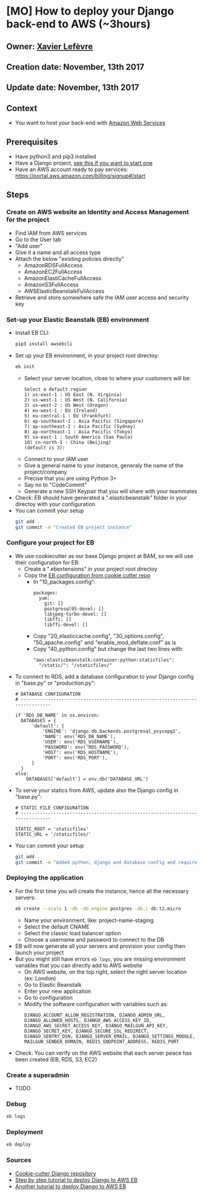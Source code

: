 # [MO] How to deploy your Django back-end to AWS (~3hours)

## Owner: [Xavier Lefèvre](https://github.com/xavierlefevre)
## Creation date: November, 13th 2017
## Update date: November, 13th 2017

## Context

- You want to host your back-end with [Amazon Web Services](https://aws.amazon.com/)

## Prerequisites

- Have python3 and pip3 installed
- Have a Django project, [see this if you want to start one](https://github.com/bamlab/dev-standards/blob/master/backend/django/getting-started.mo.md)
- Have an AWS account ready to pay services: https://portal.aws.amazon.com/billing/signup#/start

## Steps

### Create on AWS website an Identity and Access Management for the project
- Find IAM from AWS services
- Go to the User tab
- "Add user"
- Give it a name and all access type
- Attach the below "existing policies directly"
  - AmazonRDSFullAccess
  - AmazonEC2FullAccess
  - AmazonElastiCacheFullAccess
  - AmazonS3FullAccess
  - AWSElasticBeanstalkFullAccess
- Retrieve and store somewhere safe the IAM user access and security key

### Set-up your Elastic Beanstalk (EB) environment
- Install EB CLI: 
  ```bash
  pip3 install awsebcli
  ```
- Set up your EB environment, in your project root directoy:
  ```bash
  eb init
  ```
  - Select your server location, close to where your customers will be:
    ```
    Select a default region
    1) us-east-1 : US East (N. Virginia)
    2) us-west-1 : US West (N. California)
    3) us-west-2 : US West (Oregon)
    4) eu-west-1 : EU (Ireland)
    5) eu-central-1 : EU (Frankfurt)
    6) ap-southeast-1 : Asia Pacific (Singapore)
    7) ap-southeast-2 : Asia Pacific (Sydney)
    8) ap-northeast-1 : Asia Pacific (Tokyo)
    9) sa-east-1 : South America (Sao Paulo)
    10) cn-north-1 : China (Beijing)
    (default is 3): 
    ```
  - Connect to your IAM user
  - Give a general name to your instance, generaly the name of the project/company
  - Precise that you are using Python 3+
  - Say no to "CodeCommit"
  - Generate a new SSH Keypair that you will share with your teammates
- Check: EB should have generated a ".elasticbeanstalk" folder in your directoy with your configuration
- You can commit your setup
  ```bash
  git add .
  git commit -m "Created EB project instance"
  ```

### Configure your project for EB
- We use cookiecutter as our base Django project at BAM, so we will use their configuration for EB:
  - Create a ".ebextensions" in your project root directoy
  - Copy the [EB configuration from cookie cutter repo](https://github.com/pydanny/cookiecutter-django/tree/master/%7B%7Bcookiecutter.project_slug%7D%7D/.ebextensions)
    - In "10_packages.config":
      ```
      packages:
        yum:
          git: []
          postgresql95-devel: []
          libjpeg-turbo-devel: []
          libffi: []
          libffi-devel: []
      ```
    - Copy "20_elasticcache.config", "30_options.config", "50_apache.config" and "enable_mod_deflate.conf" as is
    - Copy "40_python.config" but change the last two lines with:
      ```
      "aws:elasticbeanstalk:container:python:staticfiles":
        "/static/": "/staticfiles/"
      ```
- To connect to RDS, add a database configuration to your Django config in "base.py" or "production.py":
  ```python3
  # DATABASE CONFIGURATION
  # ------------------------------------------------------------------------------

  if 'RDS_DB_NAME' in os.environ:
    DATABASES = {
        'default': {
            'ENGINE': 'django.db.backends.postgresql_psycopg2',
            'NAME': env('RDS_DB_NAME'),
            'USER': env('RDS_USERNAME'),
            'PASSWORD': env('RDS_PASSWORD'),
            'HOST': env('RDS_HOSTNAME'),
            'PORT': env('RDS_PORT'),
        }
    }
  else:
      DATABASES['default'] = env.db('DATABASE_URL')
  ```
- To serve your statics from AWS, update also the Django config in "base.py":
  ```python3
  # STATIC FILE CONFIGURATION
  # ------------------------------------------------------------------------------

  STATIC_ROOT = 'staticfiles'
  STATIC_URL = '/staticfiles/'
  ```
- You can commit your setup
  ```bash
  git add .
  git commit -m "Added python, django and database config and requirements files"
  ```

### Deploying the application
- For the first time you will create the instance, hence all the necessary servers:
  ```bash
  eb create --scale 1 -db -db.engine postgres -db.i db.t2.micro
  ```
  - Name your environment, like:  project-name-staging
  - Select the default CNAME
  - Select the classic load balancer option
  - Choose a username and password to connect to the DB
- EB will now generate all your servers and provision your config then launch your project
- But you might still have errors `eb logs`, you are missing environment variables that you can directly add to AWS website
  - On AWS website, on the top right, select the right server location (ex: London)
  - Go to Elastic Beanstalk
  - Enter your new application
  - Go to configuration
  - Modify the software configuration with variables such as:
    ```
    DJANGO_ACCOUNT_ALLOW_REGISTRATION, DJANGO_ADMIN_URL, DJANGO_ALLOWED_HOSTS, DJANGO_AWS_ACCESS_KEY_ID, DJANGO_AWS_SECRET_ACCESS_KEY, DJANGO_MAILGUN_API_KEY, DJANGO_SECRET_KEY, DJANGO_SECURE_SSL_REDIRECT, DJANGO_SENTRY_DSN, DJANGO_SERVER_EMAIL, DJANGO_SETTINGS_MODULE, MAILGUN_SENDER_DOMAIN, REDIS_ENDPOINT_ADDRESS, REDIS_PORT
    ```
- Check: You can verify on the AWS website that each server peace has been created (EB, RDS, S3, EC2)

### Create a superadmin
- TODO

### Debug
```bash
eb logs
```
### Deployment
```bash
eb deploy
```

### Sources
- [Cookie-cutter Django repository](https://github.com/pydanny/cookiecutter-django)
- [Step by step tutorial to deploy Django to AWS EB](https://jamesonricks.com/tutorial-deploying-python-3-django-postgresql-to-aws-elastic-beanstalk/)
- [Another tutorial to deploy Django to AWS EB](https://realpython.com/blog/python/deploying-a-django-app-and-postgresql-to-aws-elastic-beanstalk/)
